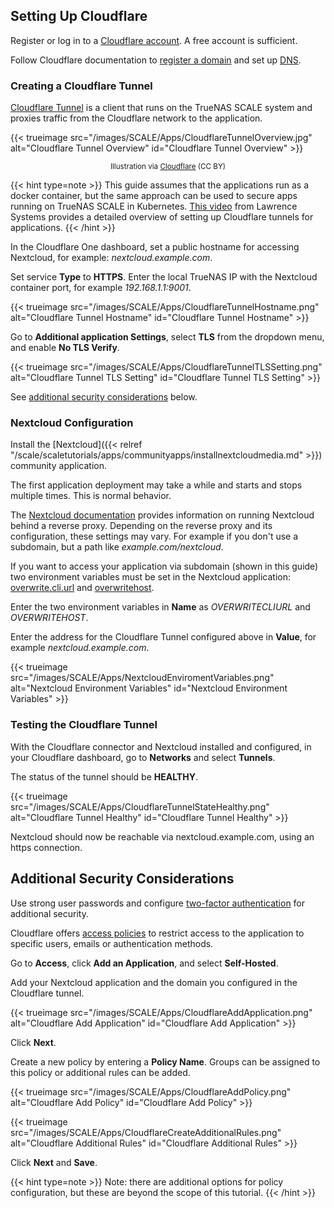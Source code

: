 ## Setting Up Cloudflare

Register or log in to a [Cloudflare account](https://dash.cloudflare.com/sign-up).
A free account is sufficient.

Follow Cloudflare documentation to [register a domain](https://developers.cloudflare.com/registrar/) and set up [DNS](https://developers.cloudflare.com/dns/).

### Creating a Cloudflare Tunnel

[Cloudflare Tunnel](https://developers.cloudflare.com/cloudflare-one/connections/connect-networks/) is a client that runs on the TrueNAS SCALE system and proxies traffic from the Cloudflare network to the application.

{{< trueimage src="/images/SCALE/Apps/CloudflareTunnelOverview.jpg" alt="Cloudflare Tunnel Overview" id="Cloudflare Tunnel Overview" >}}
<p style="text-align: center;"><small> Illustration via <a href="https://developers.cloudflare.com/cloudflare-one/connections/connect-networks/">Cloudflare</a> (CC BY) </small></p>

{{< hint type=note >}}
This guide assumes that the applications run as a docker container, but the same approach can be used to secure apps running on TrueNAS SCALE in Kubernetes.
[This video](https://www.youtube.com/watch?v=eojWaJQvqiw) from Lawrence Systems provides a detailed overview of setting up Cloudflare tunnels for applications.
{{< /hint >}}

In the Cloudflare One dashboard, set a public hostname for accessing Nextcloud, for example: *nextcloud.example.com*.

Set service **Type** to **HTTPS**.
Enter the local TrueNAS IP with the Nextcloud container port, for example *192.168.1.1:9001*.

{{< trueimage src="/images/SCALE/Apps/CloudflareTunnelHostname.png" alt="Cloudflare Tunnel Hostname" id="Cloudflare Tunnel Hostname" >}}

Go to **Additional application Settings**, select **TLS** from the dropdown menu, and enable **No TLS Verify**.

{{< trueimage src="/images/SCALE/Apps/CloudflareTunnelTLSSetting.png" alt="Cloudflare Tunnel TLS Setting" id="Cloudflare Tunnel TLS Setting" >}}

See [additional security considerations](#additional-security-considerations) below.

### Nextcloud Configuration

Install the [Nextcloud]({{< relref "/scale/scaletutorials/apps/communityapps/installnextcloudmedia.md" >}}) community application.

The first application deployment may take a while and starts and stops multiple times.
This is normal behavior.

The [Nextcloud documentation](https://docs.nextcloud.com/server/latest/admin_manual/configuration_server/reverse_proxy_configuration.html) provides information on running Nextcloud behind a reverse proxy.
Depending on the reverse proxy and its configuration, these settings may vary.
For example if you don't use a subdomain, but a path like *example.com/nextcloud*.

If you want to access your application via subdomain (shown in this guide) two environment variables must be set in the Nextcloud application: [overwrite.cli.url](https://docs.nextcloud.com/server/latest/admin_manual/configuration_server/config_sample_php_parameters.html#overwrite-cli-url) and [overwritehost](https://docs.nextcloud.com/server/latest/admin_manual/configuration_server/config_sample_php_parameters.html#overwritehost).

Enter the two environment variables in **Name** as *OVERWRITECLIURL* and *OVERWRITEHOST*.

Enter the address for the Cloudflare Tunnel configured above in **Value**, for example *nextcloud.example.com*.

{{< trueimage src="/images/SCALE/Apps/NextcloudEnviromentVariables.png" alt="Nextcloud Environment Variables" id="Nextcloud Environment Variables" >}}

### Testing the Cloudflare Tunnel

With the Cloudflare connector and Nextcloud installed and configured, in your Cloudflare dashboard, go to **Networks** and select **Tunnels**.

The status of the tunnel should be **HEALTHY**.

{{< trueimage src="/images/SCALE/Apps/CloudflareTunnelStateHealthy.png" alt="Cloudflare Tunnel Healthy" id="Cloudflare Tunnel Healthy" >}}

Nextcloud should now be reachable via nextcloud.example.com, using an https connection.

## Additional Security Considerations

Use strong user passwords and configure [two-factor authentication](https://docs.nextcloud.com/server/latest/admin_manual/configuration_user/two_factor-auth.html) for additional security.

Cloudflare offers [access policies](https://developers.cloudflare.com/cloudflare-one/policies/access/) to restrict access to the application to specific users, emails or authentication methods.

Go to **Access**, click **Add an Application**, and select **Self-Hosted**.

Add your Nextcloud application and the domain you configured in the Cloudflare tunnel.

{{< trueimage src="/images/SCALE/Apps/CloudflareAddApplication.png" alt="Cloudflare Add Application" id="Cloudflare Add Application" >}}

Click **Next**.

Create a new policy by entering a **Policy Name**. Groups can be assigned to this policy or additional rules can be added.

{{< trueimage src="/images/SCALE/Apps/CloudflareAddPolicy.png" alt="Cloudflare Add Policy" id="Cloudflare Add Policy" >}}

{{< trueimage src="/images/SCALE/Apps/CloudflareCreateAdditionalRules.png" alt="Cloudflare Additional Rules" id="Cloudflare Additional Rules" >}}

Click **Next** and **Save**.

{{< hint type=note >}}
Note: there are additional options for policy configuration, but these are beyond the scope of this tutorial.
{{< /hint >}}